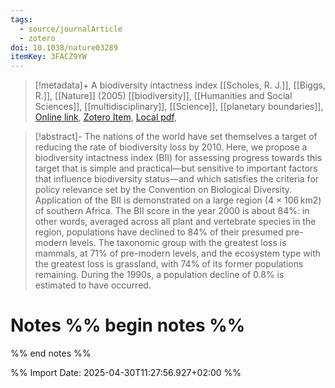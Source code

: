 ```yaml
---
tags:
  - source/journalArticle
  - zotero
doi: 10.1038/nature03289
itemKey: 3FACZ9YW
---
```

>[!metadata]+
> A biodiversity intactness index
> [[Scholes, R. J.]], [[Biggs, R.]], 
> [[Nature]] (2005)
> [[biodiversity]], [[Humanities and Social Sciences]], [[multidisciplinary]], [[Science]], [[planetary boundaries]], 
> [Online link](https://www.nature.com/articles/nature03289), [Zotero Item](zotero://select/library/items/3FACZ9YW), [Local pdf](file://C:/Users/aburg/Documents/references/zotero/storage/5TCF7X4Q/Scholes2005_biodiversityintactness.pdf), 

>[!abstract]-
>The nations of the world have set themselves a target of reducing the rate of biodiversity loss by 2010. Here, we propose a biodiversity intactness index (BII) for assessing progress towards this target that is simple and practical—but sensitive to important factors that influence biodiversity status—and which satisfies the criteria for policy relevance set by the Convention on Biological Diversity. Application of the BII is demonstrated on a large region (4 × 106 km2) of southern Africa. The BII score in the year 2000 is about 84%: in other words, averaged across all plant and vertebrate species in the region, populations have declined to 84% of their presumed pre-modern levels. The taxonomic group with the greatest loss is mammals, at 71% of pre-modern levels, and the ecosystem type with the greatest loss is grassland, with 74% of its former populations remaining. During the 1990s, a population decline of 0.8% is estimated to have occurred.

# Notes %% begin notes %%

%% end notes %%




%% Import Date: 2025-04-30T11:27:56.927+02:00 %%
